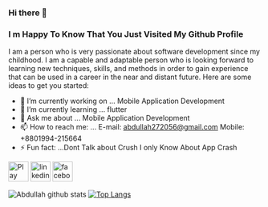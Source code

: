 ### Hi there 👋 
### I m Happy To Know That You Just Visited My Github Profile
I am a person who is very passionate about software development since my childhood. I am a capable and adaptable person who is looking forward to learning new techniques, skills, and methods in order to gain experience that can be used in a career in the near and distant future.
Here are some ideas to get you started:

- 🔭 I’m currently working on ... Mobile Application Development
- 🌱 I’m currently learning ... flutter 
- 💬 Ask me about ... Mobile Application Development
- 📫 How to reach me: ... E-mail: abdullah272056@gmail.com  Mobile: +8801994-215664
- ⚡ Fun fact: ...Dont Talk about Crush I only Know About App Crash

[<img src='https://cdn2.iconfinder.com/data/icons/social-media-iconez/64/PlayStore-128.png' alt='Play Store' height='40'>](https://play.google.com/store/apps/developer?id=Abdullah+Al+Aman) 
[<img src='https://cdn2.iconfinder.com/data/icons/social-media-icons-23/800/linkedin-512.png' alt='linkedin' height='40'>](https://www.linkedin.com/in/abdullah-al-aman-922013194/) [<img src='https://cdn2.iconfinder.com/data/icons/social-media-icons-23/800/facebook-128.png' alt='facebook' height='40'>](https://www.facebook.com/Abdullah328338)

![Abdullah github stats](https://github-readme-stats.vercel.app/api?username=Abdullah272056&show_icons=true&theme=radical) [![Top Langs](https://github-readme-stats.vercel.app/api/top-langs/?username=Abdullah272056&layout=compact)](https://github.com/Abdullah272056/github-readme-stats)

